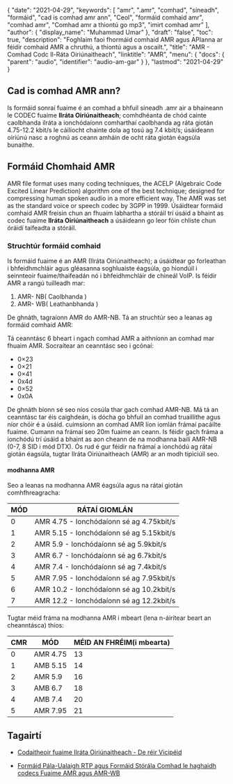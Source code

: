 {
  "date": "2021-04-29",
  "keywords": [
"amr",
".amr",
"comhad",
"síneadh",
"formáid",
"cad is comhad amr ann",
"Ceol",
"formáid comhaid amr",
"comhad amr",
"Comhad amr a thiontú go mp3",
"imirt comhad amr"
],
  "author": {
    "display_name": "Muhammad Umar"
},
  "draft": "false",
  "toc": true,
  "description": "Foghlaim faoi fhormáid comhaid AMR agus APIanna ar féidir comhaid AMR a chruthú, a thiontú agus a oscailt.",
  "title": "AMR - Comhad Codc Il-Ráta Oiriúnaitheach",
  "linktitle": "AMR",
  "menu": {
    "docs": {
      "parent": "audio",
      "identifier": "audio-am-gar"
}
},
  "lastmod": "2021-04-29"
}

## Cad is comhad AMR ann?
Is formáid sonraí fuaime é an comhad a bhfuil síneadh .amr air a bhaineann le CODEC fuaime **Ilráta Oiriúnaitheach**; comhdhéanta de chód cainte caolbhanda ilráta a ionchódaíonn comharthaí caolbhanda ag ráta giotán 4.75-12.2 kbit/s le cáilíocht chainte dola ag tosú ag 7.4 kbit/s; úsáideann oiriúnú nasc a roghnú as ceann amháin de ocht ráta giotán éagsúla bunaithe.

## Formáid Chomhaid AMR
AMR file format uses many coding techniques, the ACELP (Algebraic Code Excited Linear Prediction) algorithm one of the best technique; designed for compressing human spoken audio in a more efficient way. The AMR was set as the standard voice or speech codec by 3GPP in 1999. Úsáidtear formáid comhaid AMR freisin chun an fhuaim labhartha a stóráil trí úsáid a bhaint as codec fuaime **Ilráta Oiriúnaitheach** a úsáideann go leor fóin chliste chun óráidí taifeadta a stóráil.

### Struchtúr formáid comhaid
Is formáid fuaime é an AMR (Ilráta Oiriúnaitheach); a úsáidtear go forleathan i bhfeidhmchláir agus gléasanna soghluaiste éagsúla, go hiondúil i seinnteoir fuaime/thaifeadán nó i bhfeidhmchláir de chineál VoIP. Is féidir AMR a rangú tuilleadh mar:

1. AMR- NB( Caolbhanda )
2. AMR- WB( Leathanbhanda )

De ghnáth, tagraíonn AMR do AMR-NB. Tá an struchtúr seo a leanas ag formáid comhaid AMR:

Tá ceanntásc 6 bheart i ngach comhad AMR a aithníonn an comhad mar fhuaim AMR. Socraítear an ceanntásc seo i gcónaí:
- 0×23
- 0×21
- 0×41
- 0x4d
- 0×52
- 0x0A

De ghnáth bíonn sé seo níos cosúla thar gach comhad AMR-NB. Má tá an ceanntásc tar éis caighdeán, is dócha go bhfuil an comhad truaillithe agus níor chóir é a úsáid. cuimsíonn an comhad AMR líon iomlán frámaí pacáilte fuaime. Cumann na frámaí seo 20m fuaime an ceann. Is féidir gach fráma a ionchódú trí úsáid a bhaint as aon cheann de na modhanna bailí AMR-NB (0-7, 8 SID i mód DTX). Ós rud é gur féidir na frámaí a ionchódú ag rátaí giotán éagsúla, tugtar Ilráta Oiriúnaitheach (AMR) ar an modh tipiciúil seo.
#### modhanna AMR
Seo a leanas na modhanna AMR éagsúla agus na rátaí giotán comhfhreagracha:

|MÓD| RÁTAÍ GIOMLÁN|
---|---|
|0| AMR 4.75 - Ionchódaíonn sé ag 4.75kbit/s|
|1 | AMR 5.15 - Ionchódaíonn sé ag 5.15kbit/s|
|2 | AMR 5.9 - Ionchódaíonn sé ag 5.9kbit/s|
|3 | AMR 6.7 - Ionchódaíonn sé ag 6.7kbit/s|
|4 | AMR 7.4 - Ionchódaíonn sé ag 7.4kbit/s|
|5 | AMR 7.95 - Ionchódaíonn sé ag 7.95kbit/s|
|6 | AMR 10.2 - Ionchódaíonn sé ag 10.2kbit/s|
|7 | AMR 12.2 - Ionchódaíonn sé ag 12.2kbit/s|

Tugtar méid fráma na modhanna AMR i mbeart (lena n-áirítear beart an cheanntásca) thíos:

|CMR |MÓD |MÉID AN FHRÉIM(i mbearta)|
---|---|---|
|0 |AMR 4.75 |13|
|1 |AMB 5.15 |14|
|2 |AMR 5.9 |16|
|3 |AMB 6.7 |18|
|4 |AMB 7.4 |20|
|5 |AMR 7.95 |21|

## Tagairtí ##

* [Codaitheoir fuaime Ilráta Oiriúnaitheach - De réir Vicipéid](https://en.wikipedia.org/wiki/Adaptive_Multi-Rate_audio_codec)

* [Formáid Pála-Ualaigh RTP agus Formáid Stórála Comhad le haghaidh codecs Fuaime AMR agus AMR-WB](https://tools.ietf.org/html/rfc4867#page-35)


